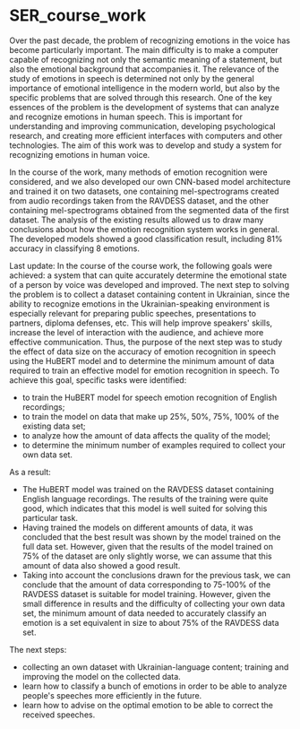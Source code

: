 # SER_course_work
Over the past decade, the problem of recognizing emotions in the voice has become particularly important. The main difficulty is to make a computer capable of recognizing not only the semantic meaning of a statement, but also the emotional background that accompanies it.
The relevance of the study of emotions in speech is determined not only by the general importance of emotional intelligence in the modern world, but also by the specific problems that are solved through this research. One of the key essences of the problem is the development of systems that can analyze and recognize emotions in human speech. This is important for understanding and improving communication, developing psychological research, and creating more efficient interfaces with computers and other technologies.
The aim of this work was to develop and study a system for recognizing emotions in human voice.

In the course of the work, many methods of emotion recognition were considered, and we also developed our own CNN-based model architecture and trained it on two datasets, one containing mel-spectrograms created from audio recordings taken from the RAVDESS dataset, and the other containing mel-spectrograms obtained from the segmented data of the first dataset. The analysis of the existing results allowed us to draw many conclusions about how the emotion recognition system works in general. The developed models showed a good classification result, including 81% accuracy in classifying 8 emotions. 

Last update:
In the course of the course work, the following goals were achieved: a system that can quite accurately determine the emotional state of a person by voice was developed and improved. The next step to solving the problem is to collect a dataset containing content in Ukrainian, since the ability to recognize emotions in the Ukrainian-speaking environment is especially relevant for preparing public speeches, presentations to partners, diploma defenses, etc. This will help improve speakers' skills, increase the level of interaction with the audience, and achieve more effective communication.
Thus, the purpose of the next step was to study the effect of data size on the accuracy of emotion recognition in speech using the HuBERT model and to determine the minimum amount of data required to train an effective model for emotion recognition in speech. To achieve this goal, specific tasks were identified: 
- to train the HuBERT model for speech emotion recognition of English recordings;
- to train the model on data that make up 25%, 50%, 75%, 100% of the existing data set;
- to analyze how the amount of data affects the quality of the model;
- to determine the minimum number of examples required to collect your own data set.

As a result:
- The HuBERT model was trained on the RAVDESS dataset containing English language recordings. The results of the training were quite good, which indicates that this model is well suited for solving this particular task.
- Having trained the models on different amounts of data, it was concluded that the best result was shown by the model trained on the full data set. However, given that the results of the model trained on 75% of the dataset are only slightly worse, we can assume that this amount of data also showed a good result.
- Taking into account the conclusions drawn for the previous task, we can conclude that the amount of data corresponding to 75-100% of the RAVDESS dataset is suitable for model training. However, given the small difference in results and the difficulty of collecting your own data set, the minimum amount of data needed to accurately classify an emotion is a set equivalent in size to about 75% of the RAVDESS data set.

The next steps:
- collecting an own dataset with Ukrainian-language content; training and improving the model on the collected data.
- learn how to classify a bunch of emotions in order to be able to analyze people's speeches more efficiently in the future.
- learn how to advise on the optimal emotion to be able to correct the received speeches.
